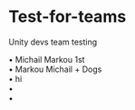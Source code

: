 # Test-for-teams
Unity devs team testing

• Michail Markou 1st\
• Markou Michail + Dogs\
• hi\
•\
•
